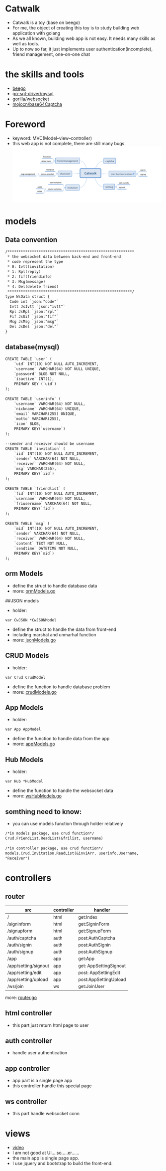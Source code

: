 # Catwalk
* Catwalk is a toy (base on beego)
* For me, the object of creating this toy is to study building web application with golang
* As we all known, building web app is not easy. It needs many skills as well as tools.
* Up to now so far, it just implements user authentication(incomplete),  friend management, one-on-one chat

# the skills and tools
* [beego](github.com/astaxie/beego)
* [go-sql-driver/mysql](github.com/go-sql-driver/mysql)
* [gorilla/websocket](github.com/gorilla/websocket)
* [mojocn/base64Captcha](github.com/mojocn/base64Captcha)

# Foreword
* keyword: MVC(Model–view–controller)
* this web app is not complete, there are still many bugs.
![pickture](static/img/cat.png) 
# models
## Data convention
```golang
/*********************************************************
 * the websocket data between back-end and front-end
 * code represent the type
 * 0: Ivtt(invitation)
 * 1: Rpl(reply)
 * 2: fif(friendinfo)
 * 3: Msg(message)
 * 4: Del(delete friend)
 ********************************************************/
type WsData struct {
  Code int `json:"code"`
  Ivtt JsIvtt `json:"ivtt"`
  Rpl JsRpl `json:"rpl"`
  Fif JsUif `json:"fif"`
  Msg JsMsg `json:"msg"`
  Del JsDel `json:"del"`
}

```

## database(mysql)
```mysql
CREATE TABLE `user` (
	`uid` INT(10) NOT NULL AUTO_INCREMENT,
	`username` VARCHAR(64) NOT NULL UNIQUE,
	`password` BLOB NOT NULL,
	`isactive` INT(1),
	PRIMARY KEY (`uid`)
);

CREATE TABLE `userinfo` (
	`username` VARCHAR(64) NOT NULL,
	`nickname` VARCHAR(64) UNIQUE,
	`email` VARCHAR(255) UNIQUE,
	`motto` VARCHAR(255),
	`icon` BLOB,
	PRIMARY KEY(`username`)
);

--sender and receiver should be username
CREATE TABLE `invitation` (
	`iid` INT(10) NOT NULL AUTO_INCREMENT,
	`sender` VARCHAR(64) NOT NULL,
	`receiver` VARCHAR(64) NOT NULL,
	`msg` VARCHAR(255),
	PRIMARY KEY(`iid`)
);

CREATE TABLE `friendlist` (
	`fid` INT(10) NOT NULL AUTO_INCREMENT,
	`username` VARCHAR(64) NOT NULL,
	`friusername` VARCHAR(64) NOT NULL,
	PRIMARY KEY(`fid`)
);

CREATE TABLE `msg` (
	`mid` INT(10) NOT NULL AUTO_INCREMENT,
	`sender` VARCHAR(64) NOT NULL,
	`receiver` VARCHAR(64) NOT NULL,
	`content` TEXT NOT NULL,
	`sendtime` DATETIME NOT NULL,
	PRIMARY KEY(`mid`) 
);
```
## orm Models
* define the struct to handle database data
* more: [ormModels.go](models/ormModels.go)

##JSON models
* holder: 
```golang
var CwJSON *CwJSONModel
```
* define the struct to handle the data from front-end
* including marshal and unmarhal function
* more: [jsonModels.go](models/jsonModels.go)

## CRUD Models
* holder:
```golang
var Crud CrudModel
```
* define the function to handle database problem
* more: [crudModels.go](models/crudModels.go)

## App Models
* holder:
```golang
var App AppModel
```
* define the function to handle data from the app
* more: [appModels.go](models/appModels.go)

## Hub Models
* holder:
```golang
var Hub *HubModel
```
* define the function to handle the websocket data
* more: [wsHubModels.go](models/wsHubModels.go)

## somthing need to know:
* you can use models function through  holder relatively
```golang
/*in models package, use crud function*/
Crud.FriendList.ReadList(&frilist, username)

/*in controller package, use crud function*/
models.Crud.Invitation.ReadList(&inviArr, userinfo.Username, "Receiver")
```

# controllers
## router
| src | controller | handler |
|----|----|---|
| / | html | get:Index |
| /signinform | html | get:SigninForm |
| /signupform | html | get:SignupForm |
| /auth/captcha | auth | post:AuthCaptcha |
| /auth/signin | auth | post:AuthSignin |
| /auth/signup | auth | post:AuthSignup |
| /app | app | get:App |
| /app/setting/signout | app | get: AppSettingSignout |
| /app/setting/edit | app | post: AppSettingEdit |
| /app/setting/upload | app | post:AppSettingUpload |
| /ws/join | ws | get:JoinUser |

more: [router.go](routers/router.go)


## html controller
* this part just return html page to user
 
## auth controller
* handle user authentication

## app controller
* app part is a single page app
* this controller handle this special page 

## ws controller
* this part handle websocket conn

# views
* [video](https://www.bilibili.com/video/av59747476/)
* I am not good at UI....so.....er......
* the main app is single page app.
* I use  jquery and bootstrap to build the front-end.




































